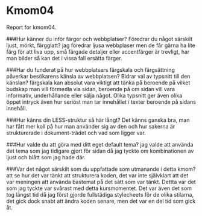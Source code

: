 Kmom04
===============================

Report for kmom04.



###Hur känner du inför färger och webbplatser? Föredrar du något särskilt ljust, mörkt, färgglatt?
jag föredrar ljusa webbplaser men de får gärna ha lite färg för att liva upp,
små färgade detaljer eller accentfärger är trevligt, har man bilder så kan det i vissa fall ersätta färger.

###Har du funderat på hur webbplatsers färgskala och färgsättning påverkar besökarens känsla av webbplatsen? Bidrar val av typsnitt till den känslan?
färgskala kan absolut vara viktigt att tänka på beroende på vilket budskap man vill förmedla via sidan, beroende på om sidan vill vara informativ, underhållande eller sälja något.
Olika typsnitt ger även olika öppet intryck även hur seriöst man tar innehållet i texter beroende på sidans innehåll.

###Hur känns din LESS-struktur så här långt?
Det känns ganska bra, man har fått mer koll på hur man använder sig av den och hur sakerna är strukturerade i dokument-trädet och vad som ligger var.

###Hur valde du att göra med ditt eget default tema?
jag valde att använda det tema som jag tidigare gjort för sidan då jag tyckte om kombinationen av ljust och blått som jag hade där.

###Var det något särskilt som du uppfattade som utmanande i detta kmom?
att se hur det var tänkt att strukturera koden, det var inte självklart att det var meningen att använda bastemat på det sätt som var tänkt. Dettta var det som jag tyckte var svårast med detta kursmomentet. Det var även det som tog längst tid då jag först gjorde fullstädiga stylecheets för de olika stilarna, det gick dock snabt att ändra koden senare, men det var en del tid som gick åt.
